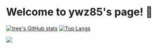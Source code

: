 # Welcome to ywz85's page! 👋
<!-- ![](https://github-readme-stats.vercel.app/api?username=ywz85&theme=dark) -->
[![tree's GitHub stats](https://github-readme-stats.vercel.app/api?username=ywz85&hide=contribs,prs&show_icons=true&theme=radical)](https://github.com/anuraghazra/github-readme-stats)
[![Top Langs](https://github-readme-stats.vercel.app/api/top-langs/?username=anuraghazra&layout=compact)](https://github.com/anuraghazra/github-readme-stats)

![](https://img.shields.io/badge/-JavaScript-e5cd0c?style=flat-square&logo=JavaScript&labelColor=f7df1e&logoColor=000)



